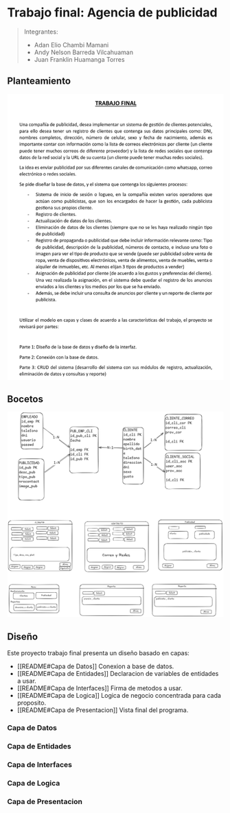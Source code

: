 # Trabajo final: Agencia de publicidad

> Integrantes:
> - Adan Elio Chambi Mamani
> - Andy Nelson Barreda Vilcahuaman
> - Juan Franklin Huamanga Torres

## Planteamiento

![image](assets/trabajo_final.png)

## Bocetos

![image2](assets/bocetos.png)

## Diseño

Este proyecto trabajo final presenta un diseño basado en capas:

- [[README#Capa de Datos]] Conexion a base de datos.
- [[README#Capa de Entidades]] Declaracion de variables de entidades a usar.
- [[README#Capa de Interfaces]] Firma de metodos a usar.
- [[README#Capa de Logica]] Logica de negocio concentrada para cada proposito.
- [[README#Capa de Presentacion]] Vista final del programa.

### Capa de Datos
### Capa de Entidades
### Capa de Interfaces
### Capa de Logica
### Capa de Presentacion
